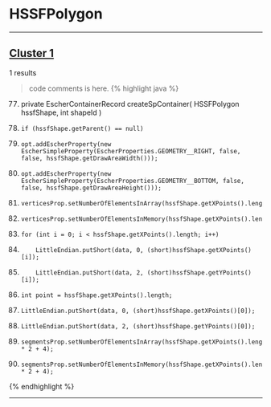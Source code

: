 # HSSFPolygon

***

## [Cluster 1](./1)
1 results
> code comments is here.
{% highlight java %}
77. private EscherContainerRecord createSpContainer( HSSFPolygon hssfShape, int shapeId )
91.     if (hssfShape.getParent() == null)
97.     opt.addEscherProperty(new EscherSimpleProperty(EscherProperties.GEOMETRY__RIGHT, false, false, hssfShape.getDrawAreaWidth()));
98.     opt.addEscherProperty(new EscherSimpleProperty(EscherProperties.GEOMETRY__BOTTOM, false, false, hssfShape.getDrawAreaHeight()));
101.     verticesProp.setNumberOfElementsInArray(hssfShape.getXPoints().length+1);
102.     verticesProp.setNumberOfElementsInMemory(hssfShape.getXPoints().length+1);
104.     for (int i = 0; i < hssfShape.getXPoints().length; i++)
107.         LittleEndian.putShort(data, 0, (short)hssfShape.getXPoints()[i]);
108.         LittleEndian.putShort(data, 2, (short)hssfShape.getYPoints()[i]);
111.     int point = hssfShape.getXPoints().length;
113.     LittleEndian.putShort(data, 0, (short)hssfShape.getXPoints()[0]);
114.     LittleEndian.putShort(data, 2, (short)hssfShape.getYPoints()[0]);
119.     segmentsProp.setNumberOfElementsInArray(hssfShape.getXPoints().length * 2 + 4);
120.     segmentsProp.setNumberOfElementsInMemory(hssfShape.getXPoints().length * 2 + 4);
{% endhighlight %}

***


